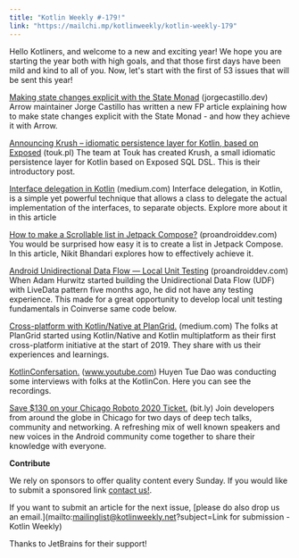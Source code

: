 ```yaml
---
title: "Kotlin Weekly #-179!"
link: "https://mailchi.mp/kotlinweekly/kotlin-weekly-179"
---
```

Hello Kotliners, and welcome to a new and exciting year! We hope you are starting the year both with high goals, and that those first days have been mild and kind to all of you. Now, let's start with the first of 53 issues that will be sent this year!

[Making state changes explicit with the State Monad](https://jorgecastillo.dev/state-monad) (jorgecastillo.dev)
Arrow maintainer Jorge Castillo has written a new FP article explaining how to make state changes explicit with the State Monad - and how they achieve it with Arrow.

[Announcing Krush – idiomatic persistence layer for Kotlin, based on Exposed](https://touk.pl/blog/2019/12/30/announcing-krush%e2%80%8a-%e2%80%8aidiomatic-persistence-layer-for-kotlin-based-on-exposed/) (touk.pl)
The team at Touk has created Krush, a small idiomatic persistence layer for Kotlin based on Exposed SQL DSL. This is their introductory post.

[Interface delegation in Kotlin](https://medium.com/@Joseph82/interface-delegation-in-kotlin-1404dfcd9167) (medium.com)
Interface delegation, in Kotlin, is a simple yet powerful technique that allows a class to delegate the actual implementation of the interfaces, to separate objects. Explore more about it in this article

[How to make a Scrollable list in Jetpack Compose?](https://proandroiddev.com/how-to-make-a-recyclerview-in-jetpack-compose-fd54417d8479) (proandroiddev.com)
You would be surprised how easy it is to create a list in Jetpack Compose. In this article, Nikit Bhandari explores how to effectively achieve it.

[Android Unidirectional Data Flow — Local Unit Testing](https://proandroiddev.com/how-to-make-a-recyclerview-in-jetpack-compose-fd54417d8479) (proandroiddev.com)
When Adam Hurwitz started building the Unidirectional Data Flow (UDF) with LiveData pattern five months ago, he did not have any testing experience. This made for a great opportunity to develop local unit testing fundamentals in Coinverse same code below.

[Cross-platform with Kotlin/Native at PlanGrid.](https://medium.com/plangrid-technology/cross-platform-with-kotlin-native-at-plangrid-3e84b9cfe39c) (medium.com)
The folks at PlanGrid started using Kotlin/Native and Kotlin multiplatform as their first cross-platform initiative at the start of 2019. They share with us their experiences and learnings.

[KotlinConfersation.](https://www.youtube.com/watch?v=roKglk_5EWc) (www.youtube.com)
Huyen Tue Dao was conducting some interviews with folks at the KotlinCon. Here you can see the recordings.

[Save $130 on your Chicago Roboto 2020 Ticket.](http://bit.ly/2tq7iWe) (bit.ly)
Join developers from around the globe in Chicago for two days of deep tech talks, community and networking. A refreshing mix of well known speakers and new voices in the Android community come together to share their knowledge with everyone.

**Contribute**

We rely on sponsors to offer quality content every Sunday. If you would like to submit a sponsored link [contact us!](mailto:mailinglist@kotlinweekly.net?subject=Sponsoring%20for%20Kotlin%20Weekly).

If you want to submit an article for the next issue, [please do also drop us an email.](mailto:mailinglist@kotlinweekly.net?subject=Link for submission - Kotlin Weekly)

Thanks to JetBrains for their support!